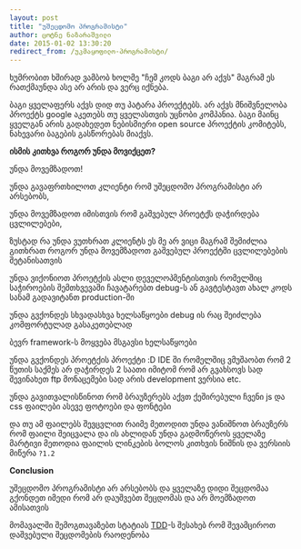 ```yaml
---
layout: post
title: "უშეცდომო პროგრამისტი"
author: ცოტნე ნაზარაშვილი
date: 2015-01-02 13:30:20
redirect_from: /უკმაყოფილო-პროგრამისტი/
---
```

ხუმრობით ხშირად ვამბობ ხოლმე "ჩემ კოდს ბაგი არ აქვს" მაგრამ ეს რათქმაუნდა ასე არ არის და ვერც იქნება.

ბაგი ყველაფერს აქვს დიდ თუ პატარა პროექტებს. არ აქვს მნიშვნელობა პროექტს google აკეთებს თუ ყველასთვის უცნობი კომპანია. ბაგი მაინც ყველგან არის გადახედეთ ნებისმიერი open source პროექტის კომიტებს, ნახევარი ბაგების გასწორებას მიაქვს.

**ისმის კითხვა როგორ უნდა მოვიქცეთ?**

უნდა მოვემზადოთ!

უნდა გავაფრთხილოთ კლიენტი რომ უშეცდომო პროგრამისტი არ არსებობს,

უნდა მოვემზადოთ იმისთვის რომ გაშვებულ პროეტქს დაჭირდება ცვლილებები,

ზუსტად რა უნდა ვუთხრათ კლიენტს ეს მე არ ვიცი მაგრამ შემიძლია გითხრათ როგორ უნდა მოვემზადოთ გაშვებულ პროექტში ცვლილებების შეტანისათვის

უნდა ვიქონიოთ პროეტქის ასლი დეველოპმენტისთვის რომელშიც საჭიროების შემთხვევაში ჩავატარებთ debug-ს ან გავტესტავთ ახალ კოდს სანამ გადავიტანთ production-ში

უნდა გვქონდეს სხვადასხვა ხელსაწყოები debug ის რაც შეიძლება კომფორტულად გასაკეთებლად

ბევრ framework-ს მოყვება მსგავსი ხელსაწყოები

უნდა გვქონდეს პროეტქის პროექტი :D IDE ში რომელშიც ვმუშაობთ რომ 2 წუთის საქმეს არ დაჭირდეს 2 საათი იმიტომ რომ არ გვახსოვს სად შევინახეთ ftp მონაცემები სად არის development ვერსია etc.

უნდა გავითვალისწინოთ რომ ბრაუზერებს აქვთ ქეშირებული ჩვენი js და css ფაილები ასევე ფოტოები და ფონტები

და თუ ამ ფაილებს შევცვლით რაიმე მეთოდით უნდა ვანიშნოთ ბრაუზერს რომ ფაილი შეიცვალა და ის ახლიდან უნდა გადმოწეროს ყველაზე მარტივი მეთოდია ფაილის ლინკების ბოლოს კითხვის ნიშნის და ვერსიის მიწერა `?1.2`

**Conclusion**

უშეცდომო პროგრამისტი არ არსებობს და ყველაზე დიდი შეცდომაა გქონდეთ იმედი რომ არ დაუშვებთ შეცდომას და არ მოემზადოთ ამისათვის

მომავალში შემოგთავაზებთ სტატიას [TDD](http://en.wikipedia.org/wiki/Test-driven_development "TDD")-ს შესახებ რომ შევამციროთ დაშვებული შეცდომების რაოდენობა


